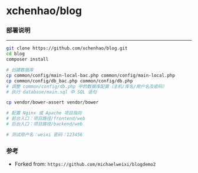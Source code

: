 xchenhao/blog
===

### 部署说明
---

```sh
git clone https://github.com/xchenhao/blog.git
cd blog
composer install

# 创建数据库
cp common/config/main-local-bac.php common/config/main-local.php
cp common/config/db_bac.php common/config/db.php
# 调整 common/config/db.php 中的数据库配置（主机/库名/用户名及密码）
# 执行 database/main.sql 中 SQL 语句

cp vendor/bower-assert vendor/bower

# 配置 Nginx 或 Apache 项目指向
# 前台入口：项目路径/frontend/web
# 后台入口：项目路径/backend/web

# 测试用户名：weixi 密码：123456
```

### 参考
- Forked from: `https://github.com/michaelweixi/blogdemo2`
